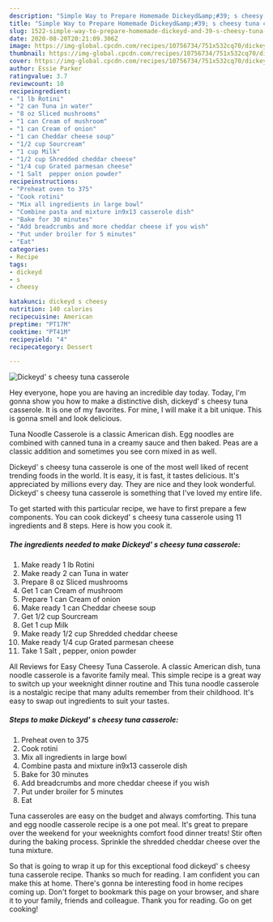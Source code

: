 ```yaml
---
description: "Simple Way to Prepare Homemade Dickeyd&amp;#39; s cheesy tuna casserole"
title: "Simple Way to Prepare Homemade Dickeyd&amp;#39; s cheesy tuna casserole"
slug: 1522-simple-way-to-prepare-homemade-dickeyd-and-39-s-cheesy-tuna-casserole
date: 2020-08-20T20:21:09.306Z
image: https://img-global.cpcdn.com/recipes/10756734/751x532cq70/dickeyd-s-cheesy-tuna-casserole-recipe-main-photo.jpg
thumbnail: https://img-global.cpcdn.com/recipes/10756734/751x532cq70/dickeyd-s-cheesy-tuna-casserole-recipe-main-photo.jpg
cover: https://img-global.cpcdn.com/recipes/10756734/751x532cq70/dickeyd-s-cheesy-tuna-casserole-recipe-main-photo.jpg
author: Essie Parker
ratingvalue: 3.7
reviewcount: 10
recipeingredient:
- "1 lb Rotini"
- "2 can Tuna in water"
- "8 oz Sliced mushrooms"
- "1 can Cream of mushroom"
- "1 can Cream of onion"
- "1 can Cheddar cheese soup"
- "1/2 cup Sourcream"
- "1 cup Milk"
- "1/2 cup Shredded cheddar cheese"
- "1/4 cup Grated parmesan cheese"
- "1 Salt  pepper onion powder"
recipeinstructions:
- "Preheat oven to 375"
- "Cook rotini"
- "Mix all ingredients in large bowl"
- "Combine pasta and mixture in9x13 casserole dish"
- "Bake for 30 minutes"
- "Add breadcrumbs and more cheddar cheese if you wish"
- "Put under broiler for 5 minutes"
- "Eat"
categories:
- Recipe
tags:
- dickeyd
- s
- cheesy

katakunci: dickeyd s cheesy 
nutrition: 140 calories
recipecuisine: American
preptime: "PT17M"
cooktime: "PT41M"
recipeyield: "4"
recipecategory: Dessert

---
```



![Dickeyd&#39; s cheesy tuna casserole](https://img-global.cpcdn.com/recipes/10756734/751x532cq70/dickeyd-s-cheesy-tuna-casserole-recipe-main-photo.jpg)

Hey everyone, hope you are having an incredible day today. Today, I'm gonna show you how to make a distinctive dish, dickeyd&#39; s cheesy tuna casserole. It is one of my favorites. For mine, I will make it a bit unique. This is gonna smell and look delicious.

Tuna Noodle Casserole is a classic American dish. Egg noodles are combined with canned tuna in a creamy sauce and then baked. Peas are a classic addition and sometimes you see corn mixed in as well.

Dickeyd&#39; s cheesy tuna casserole is one of the most well liked of recent trending foods in the world. It is easy, it is fast, it tastes delicious. It's appreciated by millions every day. They are nice and they look wonderful. Dickeyd&#39; s cheesy tuna casserole is something that I've loved my entire life.


To get started with this particular recipe, we have to first prepare a few components. You can cook dickeyd&#39; s cheesy tuna casserole using 11 ingredients and 8 steps. Here is how you cook it.

<!--inarticleads1-->

##### The ingredients needed to make Dickeyd&#39; s cheesy tuna casserole:

1. Make ready 1 lb Rotini
1. Make ready 2 can Tuna in water
1. Prepare 8 oz Sliced mushrooms
1. Get 1 can Cream of mushroom
1. Prepare 1 can Cream of onion
1. Make ready 1 can Cheddar cheese soup
1. Get 1/2 cup Sourcream
1. Get 1 cup Milk
1. Make ready 1/2 cup Shredded cheddar cheese
1. Make ready 1/4 cup Grated parmesan cheese
1. Take 1 Salt , pepper, onion powder


All Reviews for Easy Cheesy Tuna Casserole. A classic American dish, tuna noodle casserole is a favorite family meal. This simple recipe is a great way to switch up your weeknight dinner routine and This tuna noodle casserole is a nostalgic recipe that many adults remember from their childhood. It&#39;s easy to swap out ingredients to suit your tastes. 

<!--inarticleads2-->

##### Steps to make Dickeyd&#39; s cheesy tuna casserole:

1. Preheat oven to 375
1. Cook rotini
1. Mix all ingredients in large bowl
1. Combine pasta and mixture in9x13 casserole dish
1. Bake for 30 minutes
1. Add breadcrumbs and more cheddar cheese if you wish
1. Put under broiler for 5 minutes
1. Eat


Tuna casseroles are easy on the budget and always comforting. This tuna and egg noodle casserole recipe is a one pot meal. It&#39;s great to prepare over the weekend for your weeknights comfort food dinner treats! Stir often during the baking process. Sprinkle the shredded cheddar cheese over the tuna mixture. 

So that is going to wrap it up for this exceptional food dickeyd&#39; s cheesy tuna casserole recipe. Thanks so much for reading. I am confident you can make this at home. There's gonna be interesting food in home recipes coming up. Don't forget to bookmark this page on your browser, and share it to your family, friends and colleague. Thank you for reading. Go on get cooking!

